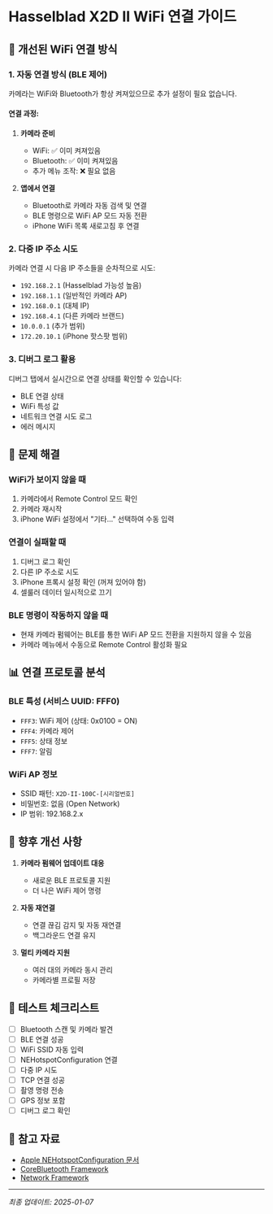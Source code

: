 # Hasselblad X2D II WiFi 연결 가이드

## 📱 개선된 WiFi 연결 방식

### 1. 자동 연결 방식 (BLE 제어)
카메라는 WiFi와 Bluetooth가 항상 켜져있으므로 추가 설정이 필요 없습니다.

#### 연결 과정:
1. **카메라 준비**
   - WiFi: ✅ 이미 켜져있음
   - Bluetooth: ✅ 이미 켜져있음
   - 추가 메뉴 조작: ❌ 필요 없음

2. **앱에서 연결**
   - Bluetooth로 카메라 자동 검색 및 연결
   - BLE 명령으로 WiFi AP 모드 자동 전환
   - iPhone WiFi 목록 새로고침 후 연결

### 2. 다중 IP 주소 시도
카메라 연결 시 다음 IP 주소들을 순차적으로 시도:
- `192.168.2.1` (Hasselblad 가능성 높음)
- `192.168.1.1` (일반적인 카메라 AP)
- `192.168.0.1` (대체 IP)
- `192.168.4.1` (다른 카메라 브랜드)
- `10.0.0.1` (추가 범위)
- `172.20.10.1` (iPhone 핫스팟 범위)

### 3. 디버그 로그 활용
디버그 탭에서 실시간으로 연결 상태를 확인할 수 있습니다:
- BLE 연결 상태
- WiFi 특성 값
- 네트워크 연결 시도 로그
- 에러 메시지

## 🔧 문제 해결

### WiFi가 보이지 않을 때
1. 카메라에서 Remote Control 모드 확인
2. 카메라 재시작
3. iPhone WiFi 설정에서 "기타..." 선택하여 수동 입력

### 연결이 실패할 때
1. 디버그 로그 확인
2. 다른 IP 주소로 시도
3. iPhone 프록시 설정 확인 (꺼져 있어야 함)
4. 셀룰러 데이터 일시적으로 끄기

### BLE 명령이 작동하지 않을 때
- 현재 카메라 펌웨어는 BLE를 통한 WiFi AP 모드 전환을 지원하지 않을 수 있음
- 카메라 메뉴에서 수동으로 Remote Control 활성화 필요

## 📊 연결 프로토콜 분석

### BLE 특성 (서비스 UUID: FFF0)
- `FFF3`: WiFi 제어 (상태: 0x0100 = ON)
- `FFF4`: 카메라 제어
- `FFF5`: 상태 정보
- `FFF7`: 알림

### WiFi AP 정보
- SSID 패턴: `X2D-II-100C-[시리얼번호]`
- 비밀번호: 없음 (Open Network)
- IP 범위: 192.168.2.x

## 🚀 향후 개선 사항

1. **카메라 펌웨어 업데이트 대응**
   - 새로운 BLE 프로토콜 지원
   - 더 나은 WiFi 제어 명령

2. **자동 재연결**
   - 연결 끊김 감지 및 자동 재연결
   - 백그라운드 연결 유지

3. **멀티 카메라 지원**
   - 여러 대의 카메라 동시 관리
   - 카메라별 프로필 저장

## 📝 테스트 체크리스트

- [ ] Bluetooth 스캔 및 카메라 발견
- [ ] BLE 연결 성공
- [ ] WiFi SSID 자동 입력
- [ ] NEHotspotConfiguration 연결
- [ ] 다중 IP 시도
- [ ] TCP 연결 성공
- [ ] 촬영 명령 전송
- [ ] GPS 정보 포함
- [ ] 디버그 로그 확인

## 🔗 참고 자료

- [Apple NEHotspotConfiguration 문서](https://developer.apple.com/documentation/networkextension/nehotspotconfiguration)
- [CoreBluetooth Framework](https://developer.apple.com/documentation/corebluetooth)
- [Network Framework](https://developer.apple.com/documentation/network)

---
*최종 업데이트: 2025-01-07*